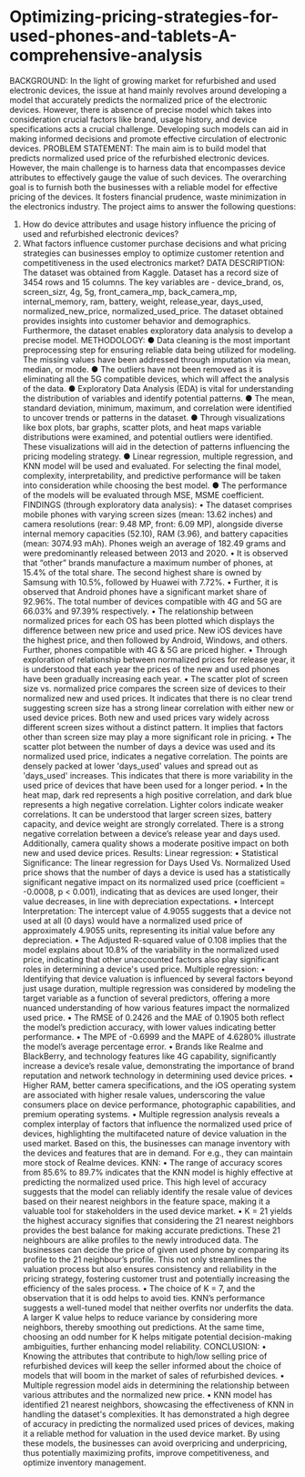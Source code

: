 # Optimizing-pricing-strategies-for-used-phones-and-tablets-A-comprehensive-analysis

BACKGROUND:
In the light of growing market for refurbished and used electronic devices, the issue at hand mainly revolves around developing a model that accurately predicts the normalized price of the electronic devices. However, there is absence of precise model which takes into consideration crucial factors like brand, usage history, and device specifications acts a crucial challenge. Developing such models can aid in making informed decisions and promote effective circulation of electronic devices.
PROBLEM STATEMENT:
The main aim is to build model that predicts normalized used price of the refurbished electronic devices. However, the main challenge is to harness data that encompasses device attributes to effectively gauge the value of such devices. The overarching goal is to furnish both the businesses with a reliable model for effective pricing of the devices. It fosters financial prudence, waste minimization in the electronics industry. The project aims to answer the following questions:
1.	How do device attributes and usage history influence the pricing of used and refurbished electronic devices?
2.	What factors influence customer purchase decisions and what pricing strategies can businesses employ to optimize customer retention and competitiveness in the used electronics market?
DATA DESCRIPTION:
The dataset was obtained from Kaggle. Dataset has a record size of 3454 rows and 15 columns. The key variables are - device_brand, os, screen_sizr, 4g, 5g, front_camera_mp, back_camera_mp, internal_memory, ram, battery, weight, release_year, days_used, normalized_new_price, normalized_used_price. The dataset obtained provides insights into customer behavior and demographics. Furthermore, the dataset enables exploratory data analysis to develop a precise model.
METHODOLOGY:
●	Data cleaning is the most important preprocessing step for ensuring reliable data being utilized for modeling. The missing values have been addressed through imputation via mean, median, or mode. 
●	The outliers have not been removed as it is eliminating all the 5G compatible devices, which will affect the analysis of the data.
●	Exploratory Data Analysis (EDA) is vital for understanding the distribution of variables and identify potential patterns. 
●	The mean, standard deviation, minimum, maximum, and correlation were identified to uncover trends or patterns in the dataset.
●	Through visualizations like box plots, bar graphs, scatter plots, and heat maps variable distributions were examined, and potential outliers were identified. These visualizations will aid in the detection of patterns influencing the pricing modeling strategy.
●	Linear regression, multiple regression, and KNN model will be used and evaluated. For selecting the final model, complexity, interpretability, and predictive performance will be taken into consideration while choosing the best model. 
●	The performance of the models will be evaluated through MSE, MSME coefficient. 
FINDINGS (through exploratory data analysis):
•	The dataset comprises mobile phones with varying screen sizes (mean: 13.62 inches) and camera resolutions (rear: 9.48 MP, front: 6.09 MP), alongside diverse internal memory capacities (52.10), RAM (3.96), and battery capacities (mean: 3074.93 mAh). Phones weigh an average of 182.49 grams and were predominantly released between 2013 and 2020.
•	It is observed that “other” brands manufacture a maximum number of phones, at 15.4% of the total share. The second highest share is owned by Samsung with 10.5%, followed by Huawei with 7.72%. 
•	Further, it is observed that Android phones have a significant market share of 92.96%. The total number of devices compatible with 4G and 5G are 66.03% and 97.39% respectively.
•	The relationship between normalized prices for each OS has been plotted which displays the difference between new price and used price. New iOS devices have the highest price, and then followed by Android, Windows, and others. Further, phones compatible with 4G & 5G are priced higher.
•	Through exploration of relationship between normalized prices for release year, it is understood that each year the prices of the new and used phones have been gradually increasing each year. 
•	The scatter plot of screen size vs. normalized price compares the screen size of devices to their normalized new and used prices. It indicates that there is no clear trend suggesting screen size has a strong linear correlation with either new or used device prices. Both new and used prices vary widely across different screen sizes without a distinct pattern. It implies that factors other than screen size may play a more significant role in pricing.
•	The scatter plot between the number of days a device was used and its normalized used price, indicates a negative correlation. The points are densely packed at lower 'days_used' values and spread out as 'days_used' increases. This indicates that there is more variability in the used price of devices that have been used for a longer period.
•	In the heat map, dark red represents a high positive correlation, and dark blue represents a high negative correlation. Lighter colors indicate weaker correlations. It can be understood that larger screen sizes, battery capacity, and device weight are strongly correlated. There is a strong negative correlation between a device’s release year and days used. Additionally, camera quality shows a moderate positive impact on both new and used device prices.
Results:
Linear regression:
•	Statistical Significance: The linear regression for Days Used Vs. Normalized Used price shows that the number of days a device is used has a statistically significant negative impact on its normalized used price (coefficient = -0.0008, p < 0.001), indicating that as devices are used longer, their value decreases, in line with depreciation expectations.
•	Intercept Interpretation: The intercept value of 4.9055 suggests that a device not used at all (0 days) would have a normalized used price of approximately 4.9055 units, representing its initial value before any depreciation.
•	The Adjusted R-squared value of 0.108 implies that the model explains about 10.8% of the variability in the normalized used price, indicating that other unaccounted factors also play significant roles in determining a device's used price.
Multiple regression:
•	Identifying that device valuation is influenced by several factors beyond just usage duration, multiple regression was considered by modeling the target variable as a function of several predictors, offering a more nuanced understanding of how various features impact the normalized used price.
•	The RMSE of 0.2426 and the MAE of 0.1905 both reflect the model’s prediction accuracy, with lower values indicating better performance. 
•	The MPE of -0.6999 and the MAPE of 4.6280% illustrate the model’s average percentage error. 
•	Brands like Realme and BlackBerry, and technology features like 4G capability, significantly increase a device’s resale value, demonstrating the importance of brand reputation and network technology in determining used device prices. 
•	Higher RAM, better camera specifications, and the iOS operating system are associated with higher resale values, underscoring the value consumers place on device performance, photographic capabilities, and premium operating systems.
•	Multiple regression analysis reveals a complex interplay of factors that influence the normalized used price of devices, highlighting the multifaceted nature of device valuation in the used market. Based on this, the businesses can manage inventory with the devices and features that are in demand. For e.g., they can maintain more stock of Realme devices.
KNN:
•	The range of accuracy scores from 85.6% to 89.7% indicates that the KNN model is highly effective at predicting the normalized used price. This high level of accuracy suggests that the model can reliably identify the resale value of devices based on their nearest neighbors in the feature space, making it a valuable tool for stakeholders in the used device market.
•	K = 21 yields the highest accuracy signifies that considering the 21 nearest neighbors provides the best balance for making accurate predictions. These 21 neighbours are alike profiles to the newly introduced data. The businesses can decide the price of given used phone by comparing its profile to the 21 neighbour’s profile. This not only streamlines the valuation process but also ensures consistency and reliability in the pricing strategy, fostering customer trust and potentially increasing the efficiency of the sales process.
•	The choice of K = 7, and the observation that it is odd helps to avoid ties. KNN’s performance suggests a well-tuned model that neither overfits nor underfits the data. A larger K value helps to reduce variance by considering more neighbors, thereby smoothing out predictions. At the same time, choosing an odd number for K helps mitigate potential decision-making ambiguities, further enhancing model reliability.
CONCLUSION:
•	Knowing the attributes that contribute to high/low selling price of refurbished devices will keep the seller informed about the choice of models that will boom in the market of sales of refurbished devices.
•	Multiple regression model aids in determining the relationship between various attributes and the normalized new price. 
•	KNN model has identified 21 nearest neighbors, showcasing the effectiveness of KNN in handling the dataset's complexities. It has demonstrated a high degree of accuracy in predicting the normalized used prices of devices, making it a reliable method for valuation in the used device market. By using these models, the businesses can avoid overpricing and underpricing, thus potentially maximizing profits, improve competitiveness, and optimize inventory management.
